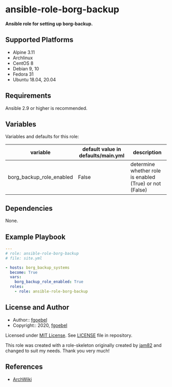 # ansible-role-borg-backup

**Ansible role for setting up borg-backup.**

## Supported Platforms

- Alpine 3.11
- Archlinux
- CentOS 8
- Debian 9, 10
- Fedora 31
- Ubuntu 18.04, 20.04

## Requirements

Ansible 2.9 or higher is recommended.

## Variables

Variables and defaults for this role:

| variable | default value in defaults/main.yml | description |
| -------- | ---------------------------------- | ----------- |
| borg_backup_role_enabled | False | determine whether role is enabled (True) or not (False) |

## Dependencies

None.

## Example Playbook

```yaml
---
# role: ansible-role-borg-backup
# file: site.yml

- hosts: borg_backup_systems
  become: True
  vars:
    borg_backup_role_enabled: True
  roles:
    - role: ansible-role-borg-backup
```

## License and Author

- Author:: [fgoebel](https://github.com/fgoebel/)
- Copyright:: 2020, [fgoebel](https://github.com/fgoebel/)

Licensed under [MIT License](https://opensource.org/licenses/MIT).
See [LICENSE](https://github.com/fgoebel/ansible-role-borg-backup/blob/master/LICENSE) file in repository.

This role was created with a role-skeleton originally created by [jam82](https://github.com/jam82) and changed to suit my needs.
Thank you very much!

## References

- [ArchWiki](https://wiki.archlinux.org/)
